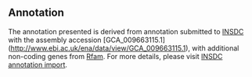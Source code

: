
Annotation
----------

The annotation presented is derived from annotation submitted to
[INSDC](http://www.insdc.org) with the assembly accession [GCA\_009663115.1]
(http://www.ebi.ac.uk/ena/data/view/GCA_009663115.1),
with additional non-coding genes from
[Rfam](http://rfam.xfam.org/). For more details, please visit [INSDC
annotation import](http://ensemblgenomes.org/info/data/insdc_annotation).
